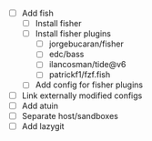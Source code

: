 - [ ] Add fish
  - [ ] Install fisher
  - [ ] Install fisher plugins
     - [ ] jorgebucaran/fisher
     - [ ] edc/bass
     - [ ] ilancosman/tide@v6
     - [ ] patrickf1/fzf.fish
  - [ ] Add config for fisher plugins
- [ ] Link externally modified configs
- [ ] Add atuin
- [ ] Separate host/sandboxes
- [ ] Add lazygit
